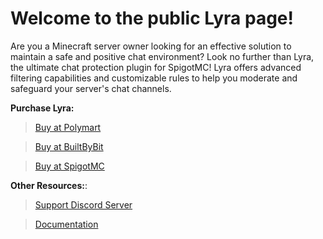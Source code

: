 # Welcome to the public Lyra page!
Are you a Minecraft server owner looking for an effective solution to maintain a safe and positive chat environment? Look no further than Lyra, the ultimate chat protection plugin for SpigotMC! Lyra offers advanced filtering capabilities and customizable rules to help you moderate and safeguard your server's chat channels.

**Purchase Lyra:**
> [Buy at Polymart](https://polymart.org/resource/lyra-chat-protection.4345)
 
> [Buy at BuiltByBit](https://builtbybit.com/resources/lyra-the-ultimate-chat-protection.29726/)

> [Buy at SpigotMC](https://www.spigotmc.org/resources/lyra-modular-chat-protection.110761/)

**Other Resources:**:
> [Support Discord Server](https://discord.gg/ezjf9wqpCH)

> [Documentation](https://github.com/codebyxemu/lyra-public)
